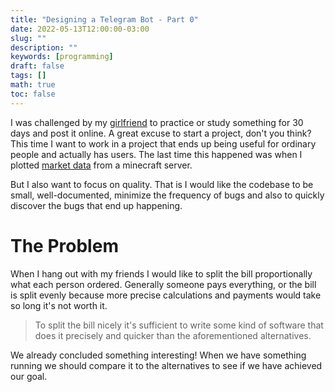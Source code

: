 ```yaml
---
title: "Designing a Telegram Bot - Part 0"
date: 2022-05-13T12:00:00-03:00
slug: ""
description: ""
keywords: [programming]
draft: false
tags: []
math: true
toc: false
---
```


I was challenged by my [girlfriend] to practice or study something for 30 days and post it online. A great excuse to start a project, don't you think? This time I want to work in a project that ends up being useful for ordinary people and actually has users. The last time this happened was when I plotted [market data] from a minecraft server.

But I also want to focus on quality. That is I would like the codebase to be small, well-documented, minimize the frequency of bugs and also to quickly discover the bugs that end up happening.

# The Problem

When I hang out with my friends I would like to split the bill proportionally what each person ordered. Generally someone pays everything, or the bill is split evenly because more precise calculations and payments would take so long it's not worth it.

> To split the bill nicely it's sufficient to write some kind of software that does it precisely and quicker than the aforementioned alternatives.

We already concluded something interesting! When we have something running we should compare it to the alternatives to see if we have achieved our goal.

[girlfriend]: https://twitter.com/ggleicec
[market data]: https://rigille.github.io/LMC-markets/
